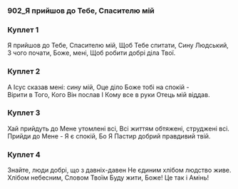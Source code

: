 ### 902_Я прийшов до Тебе, Спасителю мій
### Куплет 1
Я прийшов до Тебе, Спасителю мій, Щоб Тебе спитати, Сину Людський, <br/>З чого почати, Боже, мені, Щоб робити добрі діла Твої.
### Куплет 2
А Ісус сказав мені: сину мій, Оце діло Боже тобі на спокій -  <br/>Вірити в Того, Кого Він послав І Кому все в руки Отець мій віддав.
### Куплет 3
Хай прийдуть до Мене утомлені всі, Всі життям обтяжені, струджені всі. <br/>Прийди до Мене - Я є спокій, Бо Я Пастир добрий правдивий твій.
### Куплет 4
Знайте, люди добрі, що з давніх-давен Не єдиним хлібом людство живе. <br/>Хлібом небесним, Словом Твоїм Буду жити, Боже! Це так і Амінь!
